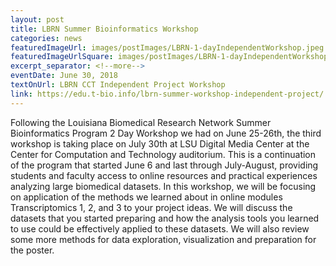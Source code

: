 ```yaml
--- 
layout: post
title: LBRN Summer Bioinformatics Workshop
categories: news
featuredImageUrl: images/postImages/LBRN-1-dayIndependentWorkshop.jpeg
featuredImageUrlSquare: images/postImages/LBRN-1-dayIndependentWorkshop-thmb.jpeg
excerpt_separator: <!--more-->
eventDate: June 30, 2018
textOnUrl: LBRN CCT Independent Project Workshop
link: https://edu.t-bio.info/lbrn-summer-workshop-independent-project/
--- 
```

<p>Following the Louisiana Biomedical Research Network Summer Bioinformatics Program 2 Day Workshop we had on June 25-26th, the third workshop is taking place on July 30th at LSU Digital Media Center at the Center for Computation and Technology auditorium. This is a continuation of the program that started June 6 and last through July-August, providing students and faculty access to online resources and <!--more-->practical experiences analyzing large biomedical datasets. In this workshop, we will be focusing on application of the methods we learned about in online modules Transcriptomics 1, 2, and 3 to your project ideas. We will discuss the datasets that you started preparing and how the analysis tools you learned to use could be effectively applied to these datasets. We will also review some more methods for data exploration, visualization and preparation for the poster.</p>